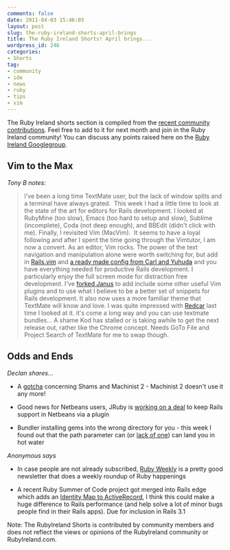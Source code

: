 ```yaml
---
comments: false
date: 2011-04-03 15:46:03
layout: post
slug: the-ruby-ireland-shorts-april-brings
title: The Ruby Ireland Shorts! April brings...
wordpress_id: 246
categories:
- Shorts
tag:
- community
- ide
- news
- ruby
- tips
- vim
---
```


The Ruby Ireland shorts section is compiled from the [recent community contributions](http://bit.ly/ridraft). Feel free to add to it for next month and join in the Ruby Ireland community! You can discuss any points raised here on the [Ruby Ireland Googlegroup](http://groups.google.com/group/ruby_ireland/browse_thread/thread/eed2517314d66e60).

## Vim to the Max

_Tony B notes:_

> I've been a long time TextMate user, but the lack of window splits and a terminal have always grated.  This week I had a little time to look at the state of the art for editors for Rails development. I looked at RubyMine (too slow), Emacs (too hard to setup and slow), Sublime (incomplete), Coda (not deep enough), and BBEdit (didn't click with me). Finally, I revisited Vim (MacVim).  It seems to have a loyal following and after I spent the time going through the Vimtutor, I am now a convert. As an editor, Vim rocks. The power of the text navigation and manipulation alone were worth switching for, but add in [Rails.vim](http://rails.vim.tpope.net) and [a ready made config from Carl and Yuhuda](https://github.com/carlhuda/janus) and you have everything needed for productive Rails development. I particularly enjoy the full screen mode for distraction free development.
> I've [forked Janus](https://github.com/tonybyrne/janus) to add include some other useful Vim plugins and to use what I believe to be a better set of snippets for Rails development. It also now uses a more familiar theme that TextMate will know and love.
> I was quite impressed with [Redcar](http://redcareditor.com) last time I looked at it. it's come a long way and you can use textmate bundles...
> A shame Kod has stalled or is taking awhile to get the next release out, rather like the Chrome concept. Needs GoTo File and Project Search of TextMate for me to swap though.

## Odds and Ends

_Declan shares..._


  * A [gotcha](http://www.theirishpenguin.com/2011/02/16/machinist-2-and-the-undefined-method-foo-for-shammodule-error/) concerning Shams and Machinist 2 - Machinist 2 doesn't use it any more!

  * Good news for Netbeans users, JRuby is [working on a deal](http://markmail.org/message/r7fliknkieg7fnwq) to keep Rails support in Netbeans via a plugin

  * Bundler installing gems into the wrong directory for you - this week I found out that the path parameter can (or [lack of one](http://www.theirishpenguin.com/2011/03/05/bundler-installing-gems-into-the-wrong-directory-mea-culpa/)) can land you in hot water

_Anonymous says_

  * In case people are not already subscribed, [Ruby Weekly](http://us1.campaign-archive2.com/?u=0618f6a79d6bb9675f313ceb2&id=9b463d9bd8&e=528324c719) is a pretty good newsletter that does a weekly roundup of Ruby happenings

  * A recent Ruby Summer of Code project got merged into Rails edge which adds an [Identity Map to ActiveRecord](http://miloops.com/post/3391477665/identity-map-and-active-record), I think this could make a huge difference to Rails performance (and help solve a lot of minor bugs people find in their Rails apps). Due for inclusion in Rails 3.1

Note: The RubyIreland Shorts is contributed by community members and does not reflect the views or opinions of the RubyIreland community or RubyIreland.com.
